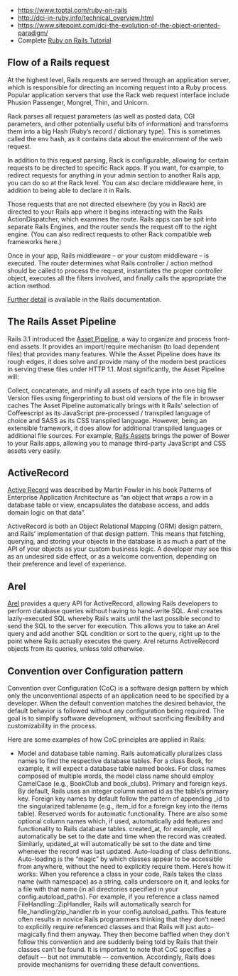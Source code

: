 - https://www.toptal.com/ruby-on-rails
- http://dci-in-ruby.info/technical_overview.html
- https://www.sitepoint.com/dci-the-evolution-of-the-object-oriented-paradigm/
- Complete [Ruby on Rails Tutorial](https://www.railstutorial.org/book)

## Flow of a Rails request
At the highest level, Rails requests are served through an application server, which is responsible for directing an incoming request into a Ruby process. Popular application servers that use the Rack web request interface include Phusion Passenger, Mongrel, Thin, and Unicorn.

Rack parses all request parameters (as well as posted data, CGI parameters, and other potentially useful bits of information) and transforms them into a big Hash (Ruby’s record / dictionary type). This is sometimes called the env hash, as it contains data about the environment of the web request.

In addition to this request parsing, Rack is configurable, allowing for certain requests to be directed to specific Rack apps. If you want, for example, to redirect requests for anything in your admin section to another Rails app, you can do so at the Rack level. You can also declare middleware here, in addition to being able to declare it in Rails.

Those requests that are not directed elsewhere (by you in Rack) are directed to your Rails app where it begins interacting with the Rails ActionDispatcher, which examines the route. Rails apps can be spit into separate Rails Engines, and the router sends the request off to the right engine. (You can also redirect requests to other Rack compatible web frameworks here.)

Once in your app, Rails middleware – or your custom middleware – is executed. The router determines what Rails controller / action method should be called to process the request, instantiates the proper controller object, executes all the filters involved, and finally calls the appropriate the action method.

[Further detail](http://guides.rubyonrails.org/action_controller_overview.html) is available in the Rails documentation.

## The Rails Asset Pipeline
Rails 3.1 introduced the [Asset Pipeline](http://guides.rubyonrails.org/asset_pipeline.html), a way to organize and process front-end assets. It provides an import/require mechanism (to load dependent files) that provides many features. While the Asset Pipeline does have its rough edges, it does solve and provide many of the modern best practices in serving these files under HTTP 1.1. Most significantly, the Asset Pipeline will:

Collect, concatenate, and minify all assets of each type into one big file
Version files using fingerprinting to bust old versions of the file in browser caches
The Asset Pipeline automatically brings with it Rails’ selection of Coffeescript as its JavaScript pre-processed / transpiled language of choice and SASS as its CSS transpiled language. However, being an extensible framework, it does allow for additional transpiled languages or additional file sources. For example, [Rails Assets](https://rails-assets.org/#/) brings the power of Bower to your Rails apps, allowing you to manage third-party JavaScript and CSS assets very easily.

## ActiveRecord
[Active Record](http://guides.rubyonrails.org/active_record_basics.html) was described by Martin Fowler in his book Patterns of Enterprise Application Architecture as “an object that wraps a row in a database table or view, encapsulates the database access, and adds domain logic on that data”.

ActiveRecord is both an Object Relational Mapping (ORM) design pattern, and Rails’ implementation of that design pattern. This means that fetching, querying, and storing your objects in the database is as much a part of the API of your objects as your custom business logic. A developer may see this as an undesired side effect, or as a welcome convention, depending on their preference and level of experience.

## Arel
[Arel](https://github.com/rails/arel) provides a query API for ActiveRecord, allowing Rails developers to perform database queries without having to hand-write SQL. Arel creates lazily-executed SQL whereby Rails waits until the last possible second to send the SQL to the server for execution. This allows you to take an Arel query and add another SQL condition or sort to the query, right up to the point where Rails actually executes the query. Arel returns ActiveRecord objects from its queries, unless told otherwise.

## Convention over Configuration pattern
Convention over Configuration (CoC) is a software design pattern by which only the unconventional aspects of an application need to be specified by a developer. When the default convention matches the desired behavior, the default behavior is followed without any configuration being required. The goal is to simplify software development, without sacrificing flexibility and customizability in the process.

Here are some examples of how CoC principles are applied in Rails:
* Model and database table naming. Rails automatically pluralizes class names to find the respective database tables. For a class Book, for example, it will expect a database table named books. For class names composed of multiple words, the model class name should employ CamelCase (e.g., BookClub and book_clubs).
Primary and foreign keys. By default, Rails uses an integer column named id as the table’s primary key. Foreign key names by default follow the pattern of appending _id to the singularized tablename (e.g., item_id for a foreign key into the items table).
Reserved words for automatic functionality. There are also some optional column names which, if used, automatically add features and functionality to Rails database tables. created_at, for example, will automatically be set to the date and time when the record was created. Similarly, updated_at will automatically be set to the date and time whenever the record was last updated.
Auto-loading of class definitions. Auto-loading is the “magic” by which classes appear to be accessible from anywhere, without the need to explicitly require them. Here’s how it works: When you reference a class in your code, Rails takes the class name (with namespace) as a string, calls underscore on it, and looks for a file with that name (in all directories specified in your config.autoload_paths). For example, if you reference a class named FileHandling::ZipHandler, Rails will automatically search for file_handling/zip_handler.rb in your config.autoload_paths. This feature often results in novice Rails programmers thinking that they don’t need to explicitly require referenced classes and that Rails will just auto-magically find them anyway. They then become baffled when they don’t follow this convention and are suddenly being told by Rails that their classes can’t be found.
It is important to note that CoC specifies a default –- but not immutable –- convention. Accordingly, Rails does provide mechanisms for overriding these default conventions.
